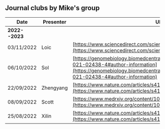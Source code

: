
## Journal clubs by Mike's group

Date       | Presenter | URL | Venue
-----------|-----------|-------------------------------------------------------------------------------|------
**2022--2023**| | | Virtually/Hybrid
03/11/2022 | Loic  | [https://www.sciencedirect.com/science/article/pii/S0735109722051634](https://www.sciencedirect.com/science/article/pii/S0735109722051634) | Meeting room 0.R097
06/10/2022 | Sol | [https://genomebiology.biomedcentral.com/articles/10.1186/s13059-021-02438-4#author-information](https://genomebiology.biomedcentral.com/articles/10.1186/s13059-021-02438-4#author-information) | Meeting room 2.R034 
22/09/2022 | Zhengyang | [https://www.nature.com/articles/s41588-022-01085-0#Abs1](https://www.nature.com/articles/s41588-022-01085-0#Abs1)
08/09/2022 | Scott | [https://www.medrxiv.org/content/10.1101/2022.08.16.22278868v1](https://www.medrxiv.org/content/10.1101/2022.08.16.22278868v1)
25/08/2022 | Xilin | [https://www.nature.com/articles/s41592-022-01540-0](https://www.nature.com/articles/s41592-022-01540-0)
